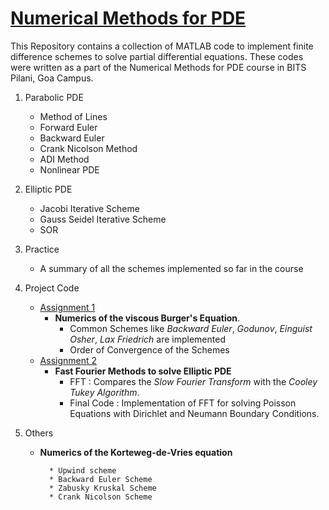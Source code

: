 [Numerical Methods for PDE](https://github.com/Balaje/Numerical-PDE/)
=====================================================================

This Repository contains a collection of MATLAB code to implement finite difference schemes to solve partial differential equations. These codes were written as a part of the Numerical Methods for PDE course in BITS Pilani, Goa Campus.

1. Parabolic PDE
      * Method of Lines
      * Forward Euler 
      * Backward Euler
      * Crank Nicolson Method
      * ADI Method
      * Nonlinear PDE

2. Elliptic PDE
      * Jacobi Iterative Scheme
      * Gauss Seidel Iterative Scheme
      * SOR

3. Practice 
      * A summary of all the schemes implemented so far in the course

4. Project Code
      * [Assignment 1](https://drive.google.com/open?id=0B69vp0kOqc0OcWk3ZTVqUkQzWEE)
         * **Numerics of the viscous Burger's Equation**.
              * Common Schemes like *Backward Euler*, *Godunov*, *Einguist Osher*, *Lax Friedrich* are implemented
              * Order of Convergence of the Schemes
      * [Assignment 2](https://drive.google.com/open?id=0B69vp0kOqc0OcWk3ZTVqUkQzWEE)
         * **Fast Fourier Methods to solve Elliptic PDE**
              * FFT : Compares the *Slow Fourier Transform* with the *Cooley Tukey Algorithm*.
              * Final Code : Implementation of FFT for solving Poisson Equations with Dirichlet and Neumann Boundary Conditions.

5. Others
      * **Numerics of the Korteweg-de-Vries equation**
      
              * Upwind scheme
              * Backward Euler Scheme
              * Zabusky Kruskal Scheme
              * Crank Nicolson Scheme
